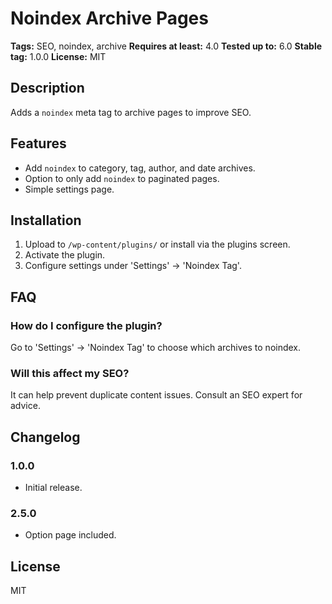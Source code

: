 # Noindex Archive Pages

**Tags:** SEO, noindex, archive
**Requires at least:** 4.0
**Tested up to:** 6.0
**Stable tag:** 1.0.0
**License:** MIT

## Description

Adds a `noindex` meta tag to archive pages to improve SEO.

## Features

- Add `noindex` to category, tag, author, and date archives.
- Option to only add `noindex` to paginated pages.
- Simple settings page.

## Installation

1. Upload to `/wp-content/plugins/` or install via the plugins screen.
2. Activate the plugin.
3. Configure settings under 'Settings' -> 'Noindex Tag'.

## FAQ

### How do I configure the plugin?

Go to 'Settings' -> 'Noindex Tag' to choose which archives to noindex.

### Will this affect my SEO?

It can help prevent duplicate content issues. Consult an SEO expert for advice.

## Changelog

### 1.0.0
- Initial release.

### 2.5.0
- Option page included.

## License

MIT
